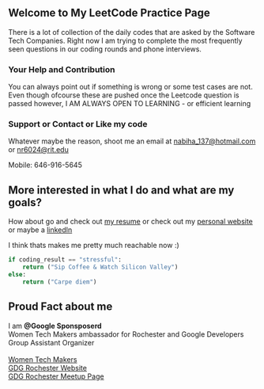## Welcome to My LeetCode Practice Page

There is a lot of collection of the daily codes that are asked by the Software Tech Companies.
Right now I am trying to complete the most frequently seen questions in our coding rounds and phone interviews.

### Your Help and Contribution
You can always point out if something is wrong or some test cases are not. Even though ofcourse these are pushed once the Leetcode question is passed however, I AM ALWAYS OPEN TO LEARNING - or efficient learning

### Support or Contact or Like my code

Whatever maybe the reason, shoot me an email at nabiha_137@hotmail.com or nr6024@rit.edu

Mobile:
646-916-5645

## More interested in what I do and what are my goals?

How about go and check out [my resume](https://github.com/nabiharaza/Resume/blob/master/Resume__Nabiha_Raza.pdf) 
or check out my [personal website](https://www.cs.rit.edu/~nr6024/)
or maybe a [linkedIn](https://www.linkedin.com/in/nabiha-raza/)

I think thats makes me pretty much reachable now :)

```python
if coding_result == "stressful":
    return ("Sip Coffee & Watch Silicon Valley")
else:
    return ("Carpe diem")
```
## Proud Fact about me
I am **@Google Sponsposerd** <br> Women Tech Makers ambassador for Rochester and Google Developers Group Assistant Organizer<br><br>
[Women Tech Makers](https://www.womentechmakers.com/ambassadors/nabiha-raza) <br>
[GDG Rochester Website](https://gdg-rochester.firebaseapp.com/team) <br>
[GDG Rochester Meetup Page](https://www.meetup.com/GDG-Rochester/) 
